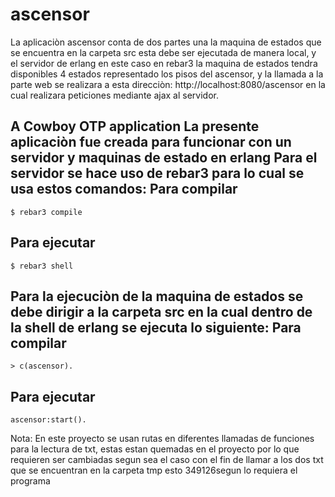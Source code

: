 ascensor
=====
La aplicaciòn ascensor conta de dos partes una la maquina de estados que se encuentra en la carpeta src esta debe ser
ejecutada de manera local, y el servidor de erlang en este caso en rebar3 la maquina de estados tendra disponibles 4 estados representado los pisos del ascensor, y la llamada a la parte web se realizara a esta direcciòn: http://localhost:8080/ascensor
en la cual realizara peticiones mediante ajax al servidor.

A Cowboy OTP application
La presente aplicaciòn fue creada para funcionar con un servidor y maquinas de estado en erlang
Para el servidor se hace uso de rebar3 para lo cual se usa estos comandos:
Para compilar
-----
    $ rebar3 compile
Para ejecutar
-----
    $ rebar3 shell
Para la ejecuciòn de la maquina de estados se debe dirigir a la carpeta src en la cual dentro de la 
shell de erlang se ejecuta lo siguiente:
Para compilar
-----
    > c(ascensor).
Para ejecutar
-----
    ascensor:start().

Nota: En este proyecto se usan rutas en diferentes llamadas de funciones para la lectura de txt, estas estan quemadas en el proyecto por lo que requieren ser cambiadas segun sea el caso con el fin de llamar a los dos txt que se encuentran en la carpeta tmp esto 349126segun lo requiera el programa
